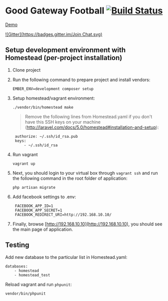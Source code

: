 # Good Gateway Football [![Build Status](https://travis-ci.org/loginwashere/ggf.svg)](https://travis-ci.org/loginwashere/ggf)

<a href="https://good-gateway-football.herokuapp.com" target="_blank">Demo</a>

[![Gitter](https://badges.gitter.im/Join Chat.svg)](https://gitter.im/sergeyvolkov/ggf?utm_source=badge&utm_medium=badge&utm_campaign=pr-badge&utm_content=badge)

## Setup development environment with Homestead (per-project installation)

1. Clone project

2. Run the following command to prepare project and install vendors:
	
    ```
    EMBER_ENV=development composer setup
	```
	
3. Setup homestead/vagrant environment:
	
    ```
    ./vendor/bin/homestead make
	```

	> Remove the following lines from Homestead.yaml if you don't have this SSH keys on your machine (http://laravel.com/docs/5.0/homestead#installation-and-setup):
	> 
        authorize: ~/.ssh/id_rsa.pub
        keys:
            - ~/.ssh/id_rsa
	    

4. Run vagrant
	
    ```
    vagrant up
    ```

5. Next, you should login to your virtual box through `vagrant ssh` and run the following command in the root folder of application:
	
    ```
    php artisan migrate
    ```

6. Add facebook settings to .env:
	

        FACEBOOK_APP_ID=1
        FACEBOOK_APP_SECRET=1
        FACEBOOK_REDIRECT_URI=http://192.168.10.10/


7. Finally, browse [http://192.168.10.10](http://192.168.10.10), you should see the main page of application.


## Testing

Add new database to the particular list in Homestead.yaml:
```
databases:
    - homestead
    - homestead_test
```
Reload vagrant and run `phpunit`:
```
vendor/bin/phpunit
```
